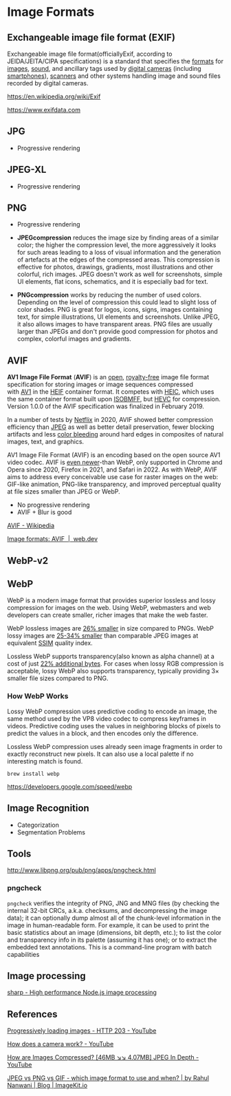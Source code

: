 # Image Formats

## Exchangeable image file format (EXIF)

Exchangeable image file format(officiallyExif, according to JEIDA/JEITA/CIPA specifications) is a standard that specifies the [formats](https://en.wikipedia.org/wiki/File_format) for [images](https://en.wikipedia.org/wiki/Image), [sound](https://en.wikipedia.org/wiki/Sound), and ancillary tags used by [digital cameras](https://en.wikipedia.org/wiki/Digital_camera) (including [smartphones](https://en.wikipedia.org/wiki/Smartphone)), [scanners](https://en.wikipedia.org/wiki/Image_scanner) and other systems handling image and sound files recorded by digital cameras.

https://en.wikipedia.org/wiki/Exif

https://www.exifdata.com

## JPG

- Progressive rendering

## JPEG-XL

- Progressive rendering

## PNG

- Progressive rendering

- **JPEGcompression** reduces the image size by finding areas of a similar color; the higher the compression level, the more aggressively it looks for such areas leading to a loss of visual information and the generation of artefacts at the edges of the compressed areas. This compression is effective for photos, drawings, gradients, most illustrations and other colorful, rich images. JPEG doesn't work as well for screenshots, simple UI elements, flat icons, schematics, and it is especially bad for text.
- **PNGcompression** works by reducing the number of used colors. Depending on the level of compression this could lead to slight loss of color shades. PNG is great for logos, icons, signs, images containing text, for simple illustrations, UI elements and screenshots. Unlike JPEG, it also allows images to have transparent areas. PNG files are usually larger than JPEGs and don't provide good compression for photos and complex, colorful images and gradients.

## AVIF

**AV1 Image File Format** (**AVIF**) is an [open](https://en.wikipedia.org/wiki/Open_format "Open format"), [royalty-free](https://en.wikipedia.org/wiki/Royalty-free "Royalty-free") image file format specification for storing images or image sequences compressed with [AV1](https://en.wikipedia.org/wiki/AV1 "AV1") in the [HEIF](https://en.wikipedia.org/wiki/High_Efficiency_Image_File_Format "High Efficiency Image File Format") container format. It competes with [HEIC](https://en.wikipedia.org/wiki/High_Efficiency_Image_File_Format "High Efficiency Image File Format"), which uses the same container format built upon [ISOBMFF](https://en.wikipedia.org/wiki/ISOBMFF "ISOBMFF"), but [HEVC](https://en.wikipedia.org/wiki/HEVC "HEVC") for compression. Version 1.0.0 of the AVIF specification was finalized in February 2019.

In a number of tests by [Netflix](https://en.wikipedia.org/wiki/Netflix "Netflix") in 2020, AVIF showed better compression efficiency than [JPEG](https://en.wikipedia.org/wiki/JPEG "JPEG") as well as better detail preservation, fewer blocking artifacts and less [color bleeding](https://en.wikipedia.org/wiki/Color_bleeding_(printing) "Color bleeding (printing)") around hard edges in composites of natural images, text, and graphics.

AV1 Image File Format (AVIF) is an encoding based on the open source AV1 video codec. AVIF is [even newer](https://caniuse.com/avif)-than WebP, only supported in Chrome and Opera since 2020, Firefox in 2021, and Safari in 2022. As with WebP, AVIF aims to address every conceivable use case for raster images on the web: GIF-like animation, PNG-like transparency, and improved perceptual quality at file sizes smaller than JPEG or WebP.

- No progressive rendering
- AVIF + Blur is good

[AVIF - Wikipedia](https://en.wikipedia.org/wiki/AVIF)

[Image formats: AVIF  |  web.dev](https://web.dev/learn/images/avif)

## WebP-v2

## WebP

WebP is a modern image format that provides superior lossless and lossy compression for images on the web. Using WebP, webmasters and web developers can create smaller, richer images that make the web faster.

WebP lossless images are [26% smaller](https://developers.google.com/speed/webp/docs/webp_lossless_alpha_study#results) in size compared to PNGs. WebP lossy images are [25-34% smaller](https://developers.google.com/speed/webp/docs/webp_study) than comparable JPEG images at equivalent [SSIM](https://en.wikipedia.org/wiki/Structural_similarity) quality index.

Lossless WebP supports transparency(also known as alpha channel) at a cost of just [22% additional bytes](https://developers.google.com/speed/webp/docs/webp_lossless_alpha_study#results). For cases when lossy RGB compression is acceptable, lossy WebP also supports transparency, typically providing 3× smaller file sizes compared to PNG.

### How WebP Works

Lossy WebP compression uses predictive coding to encode an image, the same method used by the VP8 video codec to compress keyframes in videos. Predictive coding uses the values in neighboring blocks of pixels to predict the values in a block, and then encodes only the difference.

Lossless WebP compression uses already seen image fragments in order to exactly reconstruct new pixels. It can also use a local palette if no interesting match is found.

`brew install webp`

https://developers.google.com/speed/webp

## Image Recognition

- Categorization
- Segmentation Problems

## Tools

http://www.libpng.org/pub/png/apps/pngcheck.html

### pngcheck

`pngcheck` verifies the integrity of PNG, JNG and MNG files (by checking the internal 32-bit CRCs, a.k.a. checksums, and decompressing the image data); it can optionally dump almost all of the chunk-level information in the image in human-readable form. For example, it can be used to print the basic statistics about an image (dimensions, bit depth, etc.); to list the color and transparency info in its palette (assuming it has one); or to extract the embedded text annotations. This is a command-line program with batch capabilities

## Image processing

[sharp - High performance Node.js image processing](https://sharp.pixelplumbing.com/)

## References

[Progressively loading images - HTTP 203 - YouTube](https://www.youtube.com/watch?v=-7k3H2GxE5E)

[How does a camera work? - YouTube](https://www.youtube.com/watch?v=B7Dopv6kzJA)

[How are Images Compressed? [46MB ↘↘ 4.07MB] JPEG In Depth - YouTube](https://www.youtube.com/watch?v=Kv1Hiv3ox8I)

[JPEG vs PNG vs GIF - which image format to use and when? | by Rahul Nanwani | Blog | ImageKit.io](https://blog.imagekit.io/jpeg-vs-png-vs-gif-which-image-format-to-use-and-when-c8913ae3e01d)
